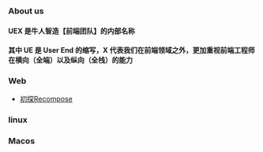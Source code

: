 ### About us
#### UEX 是牛人智造【前端团队】的内部名称
#### 其中 UE 是 User End 的缩写，X 代表我们在前端领域之外，更加重视前端工程师在横向（全端）以及纵向（全栈）的能力

### Web
* <a href="//github.com/NeuronGenius/client/issues/1">初探Recompose</a>
### linux

### Macos

